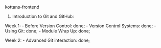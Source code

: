 kottans-frontend

1. Introduction to Git and GitHub:

  Week 1:
    - Before Version Control: done;
    - Version Control Systems: done;
    - Using Git: done;
    - Module Wrap Up: done;

  Week 2:
    - Advanced Git interaction: done;